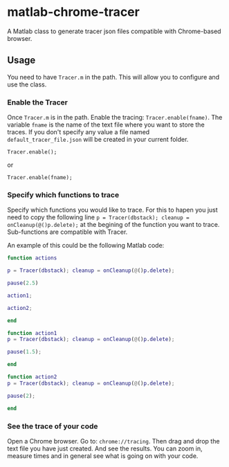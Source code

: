 # matlab-chrome-tracer
A Matlab class to generate tracer json files compatible with Chrome-based browser.

## Usage

You need to have ```Tracer.m``` in the path. This will allow you to configure and use the class.

### Enable the Tracer
Once ```Tracer.m``` is in the path. Enable the tracing: ```Tracer.enable(fname)```. The variable ```fname``` is the name of the text file where you want to store the traces. If you don't specify any value a file named ```default_tracer_file.json``` will be created in your current folder. 

```
Tracer.enable();
```

or 

```
Tracer.enable(fname);
```

### Specify which functions to trace
Specify which functions you would like to trace. For this to hapen you just need to copy the following line ```p = Tracer(dbstack); cleanup = onCleanup(@()p.delete);``` at the begining of the function you want to trace. Sub-functions are compatible with Tracer.

An example of this could be the following Matlab code: 

```matlab
function actions

p = Tracer(dbstack); cleanup = onCleanup(@()p.delete);

pause(2.5)

action1;

action2;

end

function action1
p = Tracer(dbstack); cleanup = onCleanup(@()p.delete);

pause(1.5);

end

function action2
p = Tracer(dbstack); cleanup = onCleanup(@()p.delete);

pause(2);

end
```

### See the trace of your code
Open a Chrome browser. Go to: ```chrome://tracing```. Then drag and drop the text file you have just created. And see the results. You can zoom in, measure times and in general see what is going on with your code.


